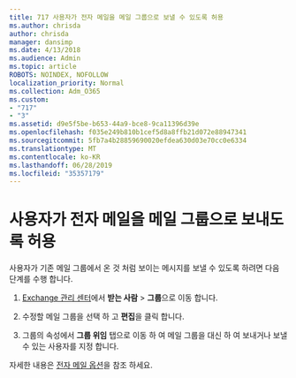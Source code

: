 ```yaml
---
title: 717 사용자가 전자 메일을 메일 그룹으로 보낼 수 있도록 허용
ms.author: chrisda
author: chrisda
manager: dansimp
ms.date: 4/13/2018
ms.audience: Admin
ms.topic: article
ROBOTS: NOINDEX, NOFOLLOW
localization_priority: Normal
ms.collection: Adm_O365
ms.custom:
- "717"
- "3"
ms.assetid: d9e5f5be-b653-44a9-bce8-9ca11396d39e
ms.openlocfilehash: f035e249b810b1cef5d8a8ffb21d072e88947341
ms.sourcegitcommit: 5fb7a4b28859690020efdea630d03e70cc0e6334
ms.translationtype: MT
ms.contentlocale: ko-KR
ms.lasthandoff: 06/28/2019
ms.locfileid: "35357179"
---
```

# <a name="allow-users-to-send-email-as-a-distribution-group"></a>사용자가 전자 메일을 메일 그룹으로 보내도록 허용

사용자가 기존 메일 그룹에서 온 것 처럼 보이는 메시지를 보낼 수 있도록 하려면 다음 단계를 수행 합니다.

1. [Exchange 관리 센터](https://outlook.office365.com/ecp/)에서 **받는 사람** \> **그룹**으로 이동 합니다.

2. 수정할 메일 그룹을 선택 하 고 **편집**을 클릭 합니다.

3. 그룹의 속성에서 **그룹 위임** 탭으로 이동 하 여 메일 그룹을 대신 하 여 보내거나 보낼 수 있는 사용자를 지정 합니다.

자세한 내용은 [전자 메일 옵션](https://technet.microsoft.com/library/bb124513.aspx#groupdelegation)을 참조 하세요.
